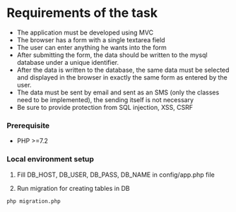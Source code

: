 # Requirements of the task

- The application must be developed using MVC
- The browser has a form with a single textarea field
- The user can enter anything he wants into the form
- After submitting the form, the data should be written to the mysql database under a unique identifier.
- After the data is written to the database, the same data must be selected and displayed in the browser in exactly the same form as entered by the user.
- The data must be sent by email and sent as an SMS (only the classes need to be implemented), the sending itself is not necessary
- Be sure to provide protection from SQL injection, XSS, CSRF


### Prerequisite

- PHP >=7.2

### Local environment setup

1. Fill DB_HOST, DB_USER, DB_PASS, DB_NAME in config/app.php file

2. Run migration for creating tables in DB
```
php migration.php
```